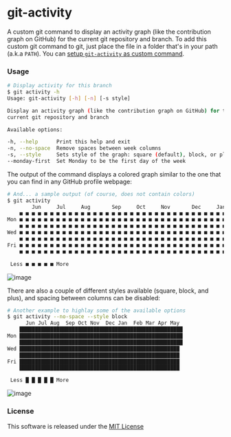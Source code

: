 # git-activity

A custom git command to display an activity graph (like the contribution graph on GitHub) for the current git repository and branch. To add this custom git command to git, just place the file in a folder that's in your path (a.k.a `PATH`). You can [setup `git-activity` as custom command](https://github.com/aaossa/git-activity/wiki/Setup-'git-activity'-as-custom-command).

### Usage

```bash
# Display activity for this branch
$ git activity -h
Usage: git-activity [-h] [-n] [-s style]

Display an activity graph (like the contribution graph on GitHub) for the
current git repository and branch

Available options:

-h, --help      Print this help and exit
-n, --no-space  Remove spaces between week columns
-s, --style     Sets style of the graph: square (default), block, or plus
--monday-first  Set Monday to be the first day of the week
```

The output of the command displays a colored graph similar to the one that you can find in any GitHub profile webpage:

```bash
# And... a sample output (of course, does not contain colors)
$ git activity
        Jun     Jul     Aug       Sep     Oct     Nov       Dec     Jan       Feb     Mar     Apr     May     
    ■ ■ ■ ■ ■ ■ ■ ■ ■ ■ ■ ■ ■ ■ ■ ■ ■ ■ ■ ■ ■ ■ ■ ■ ■ ■ ■ ■ ■ ■ ■ ■ ■ ■ ■ ■ ■ ■ ■ ■ ■ ■ ■ ■ ■ ■ ■ ■ ■ ■ ■ ■ ■ 
Mon ■ ■ ■ ■ ■ ■ ■ ■ ■ ■ ■ ■ ■ ■ ■ ■ ■ ■ ■ ■ ■ ■ ■ ■ ■ ■ ■ ■ ■ ■ ■ ■ ■ ■ ■ ■ ■ ■ ■ ■ ■ ■ ■ ■ ■ ■ ■ ■ ■ ■ ■ ■ ■
    ■ ■ ■ ■ ■ ■ ■ ■ ■ ■ ■ ■ ■ ■ ■ ■ ■ ■ ■ ■ ■ ■ ■ ■ ■ ■ ■ ■ ■ ■ ■ ■ ■ ■ ■ ■ ■ ■ ■ ■ ■ ■ ■ ■ ■ ■ ■ ■ ■ ■ ■ ■ ■ 
Wed ■ ■ ■ ■ ■ ■ ■ ■ ■ ■ ■ ■ ■ ■ ■ ■ ■ ■ ■ ■ ■ ■ ■ ■ ■ ■ ■ ■ ■ ■ ■ ■ ■ ■ ■ ■ ■ ■ ■ ■ ■ ■ ■ ■ ■ ■ ■ ■ ■ ■ ■ ■ 
    ■ ■ ■ ■ ■ ■ ■ ■ ■ ■ ■ ■ ■ ■ ■ ■ ■ ■ ■ ■ ■ ■ ■ ■ ■ ■ ■ ■ ■ ■ ■ ■ ■ ■ ■ ■ ■ ■ ■ ■ ■ ■ ■ ■ ■ ■ ■ ■ ■ ■ ■ ■
Fri ■ ■ ■ ■ ■ ■ ■ ■ ■ ■ ■ ■ ■ ■ ■ ■ ■ ■ ■ ■ ■ ■ ■ ■ ■ ■ ■ ■ ■ ■ ■ ■ ■ ■ ■ ■ ■ ■ ■ ■ ■ ■ ■ ■ ■ ■ ■ ■ ■ ■ ■ ■
    ■ ■ ■ ■ ■ ■ ■ ■ ■ ■ ■ ■ ■ ■ ■ ■ ■ ■ ■ ■ ■ ■ ■ ■ ■ ■ ■ ■ ■ ■ ■ ■ ■ ■ ■ ■ ■ ■ ■ ■ ■ ■ ■ ■ ■ ■ ■ ■ ■ ■ ■ ■

 Less ■ ■ ■ ■ ■ More
```

![image](https://user-images.githubusercontent.com/10425834/170083409-9ac54a18-8de5-4a7d-8338-375d285e5547.png)

There are also a couple of different styles available (square, block, and plus), and spacing between columns can be disabled:

```bash
# Another example to highlay some of the available options
$ git activity --no-space --style block
      Jun Jul Aug  Sep Oct Nov  Dec Jan  Feb Mar Apr May 
    █████████████████████████████████████████████████████
Mon █████████████████████████████████████████████████████
    █████████████████████████████████████████████████████
Wed ████████████████████████████████████████████████████
    ████████████████████████████████████████████████████
Fri ████████████████████████████████████████████████████
    ████████████████████████████████████████████████████

 Less █ █ █ █ █ More
```

![image](https://user-images.githubusercontent.com/10425834/170083883-6145a11f-b6d8-490e-a751-45c2d6552698.png)


### License

This software is released under the [MIT License](https://opensource.org/licenses/MIT)
